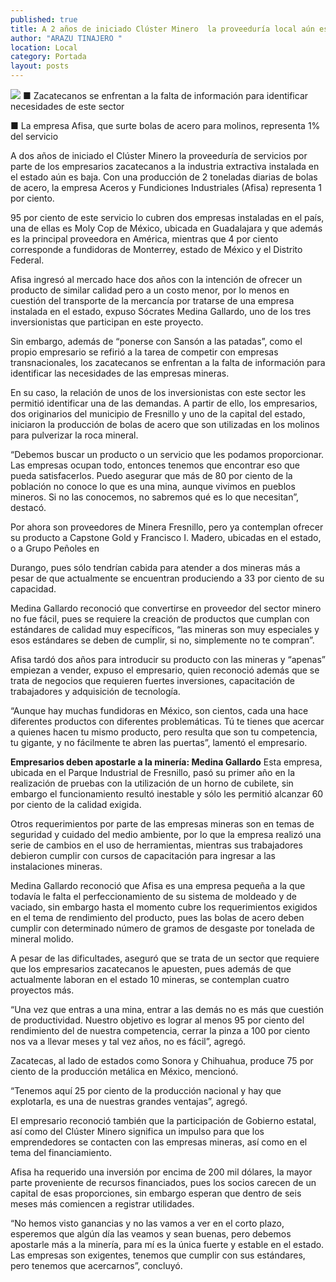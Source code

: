 ```yaml
---
published: true
title: A 2 años de iniciado Clúster Minero  la proveeduría local aún es baja
author: "ARAZU TINAJERO "
location: Local
category: Portada
layout: posts
---
```


![](http://i.imgur.com/TKYVpGIm.jpg)
■ Zacatecanos se enfrentan a la falta de información para identificar necesidades de este sector

■ La empresa Afisa, que surte bolas de acero para molinos, representa 1% del servicio

A dos años de iniciado el Clúster Minero la proveeduría de servicios por parte de los empresarios zacatecanos a la industria extractiva instalada en el estado aún es baja. Con una producción de 2 toneladas diarias de bolas de acero, la empresa Aceros y Fundiciones Industriales (Afisa) representa 1 por ciento.

95 por ciento de este servicio lo cubren dos empresas instaladas en el país, una de ellas es Moly Cop de México, ubicada en Guadalajara y que además es la principal proveedora en América, mientras que 4 por ciento corresponde a fundidoras de Monterrey, estado de México y el Distrito Federal.

Afisa ingresó al mercado hace dos años con la intención de ofrecer un producto de similar calidad pero a un costo menor, por lo menos en cuestión del transporte de la mercancía por tratarse de una empresa instalada en el estado, expuso Sócrates Medina Gallardo, uno de los tres inversionistas que participan en este proyecto.

Sin embargo, además de “ponerse con Sansón a las patadas”, como el propio empresario se refirió a la tarea de competir con empresas transnacionales, los zacatecanos se enfrentan a la falta de información para identificar las necesidades de las empresas mineras.

En su caso, la relación de unos de los inversionistas con este sector les permitió identificar una de las demandas. A partir de ello, los empresarios, dos originarios del municipio de Fresnillo y uno de la capital del estado, iniciaron la producción de bolas de acero que son utilizadas en los molinos para pulverizar la roca mineral.

“Debemos buscar un producto o un servicio que les podamos proporcionar. Las empresas ocupan todo, entonces tenemos que encontrar eso que pueda satisfacerlos. Puedo asegurar que más de 80 por ciento de la población no conoce lo que es una mina, aunque vivimos en pueblos mineros. Si no las conocemos, no sabremos qué es lo que necesitan”, destacó.

Por ahora son proveedores de Minera Fresnillo, pero ya contemplan ofrecer su producto a Capstone Gold y Francisco I. Madero, ubicadas en el estado, o a Grupo Peñoles en

Durango, pues sólo tendrían cabida para atender a dos mineras más a pesar de que actualmente se encuentran produciendo a 33 por ciento de su capacidad.

Medina Gallardo reconoció que convertirse en proveedor del sector minero no fue fácil, pues se requiere la creación de productos que cumplan con estándares de calidad muy específicos, “las mineras son muy especiales y esos estándares se deben de cumplir, si no, simplemente no te compran”.

Afisa tardó dos años para introducir su producto con las mineras y “apenas” empiezan a vender, expuso el empresario, quien reconoció además que se trata de negocios que requieren fuertes inversiones, capacitación de trabajadores y adquisición de tecnología.

“Aunque hay muchas fundidoras en México, son cientos, cada una hace diferentes productos con diferentes problemáticas. Tú te tienes que acercar a quienes hacen tu mismo producto, pero resulta que son tu competencia, tu gigante, y no fácilmente te abren las puertas”, lamentó el empresario.

**Empresarios deben apostarle a la minería: Medina Gallardo**
Esta empresa, ubicada en el Parque Industrial de Fresnillo, pasó su primer año en la realización de pruebas con la utilización de un horno de cubilete, sin embargo el funcionamiento resultó inestable y sólo les permitió alcanzar 60 por ciento de la calidad exigida.

Otros requerimientos por parte de las empresas mineras son en temas de seguridad y cuidado del medio ambiente, por lo que la empresa realizó una serie de cambios en el uso de herramientas, mientras sus trabajadores debieron cumplir con cursos de capacitación para ingresar a las instalaciones mineras.

Medina Gallardo reconoció que Afisa es una empresa pequeña a la que todavía le falta el perfeccionamiento de su sistema de moldeado y de vaciado, sin embargo hasta el momento cubre los requerimientos exigidos en el tema de rendimiento del producto, pues las bolas de acero deben cumplir con determinado número de gramos de desgaste por tonelada de mineral molido.

A pesar de las dificultades, aseguró que se trata de un sector que requiere que los empresarios zacatecanos le apuesten, pues además de que actualmente laboran en el estado 10 mineras, se contemplan cuatro proyectos más.

“Una vez que entras a una mina, entrar a las demás no es más que cuestión de productividad. Nuestro objetivo es lograr al menos 95 por ciento del rendimiento del de nuestra competencia, cerrar la pinza a 100 por ciento nos va a llevar meses y tal vez años, no es fácil”, agregó.

Zacatecas, al lado de estados como Sonora y Chihuahua, produce 75 por ciento de la producción metálica en México, mencionó. 

“Tenemos aquí 25 por ciento de la producción nacional y hay que explotarla, es una de nuestras grandes ventajas”, agregó. 

El empresario reconoció también que la participación de Gobierno estatal, así como del Clúster Minero significa un impulso para que los emprendedores se contacten con las empresas mineras, así como en el tema del financiamiento.

Afisa ha requerido una inversión por encima de 200 mil dólares, la mayor parte proveniente de recursos financiados, pues los socios carecen de un capital de esas proporciones, sin embargo esperan que dentro de seis meses más comiencen a registrar utilidades.

“No hemos visto ganancias y no las vamos a ver en el corto plazo, esperemos que algún día las veamos y sean buenas, pero debemos apostarle más a la minería, para mí es la única fuerte y estable en el estado. Las empresas son exigentes, tenemos que cumplir con sus estándares, pero tenemos que acercarnos”, concluyó.

